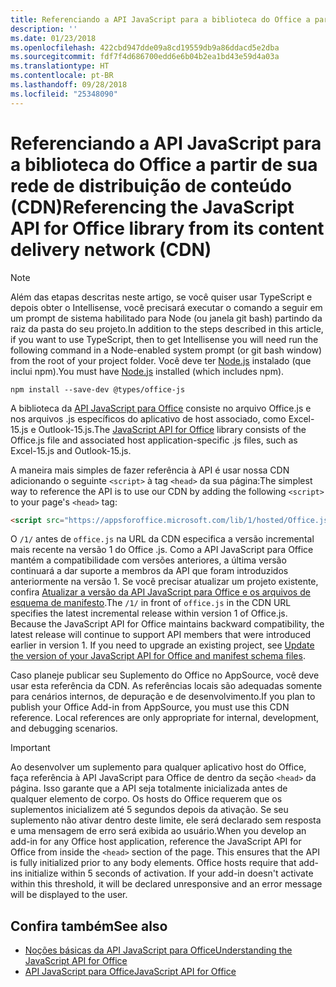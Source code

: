 ```yaml
---
title: Referenciando a API JavaScript para a biblioteca do Office a partir de sua rede de distribuição de conteúdo (CDN)
description: ''
ms.date: 01/23/2018
ms.openlocfilehash: 422cbd947dde09a8cd19559db9a86ddacd5e2dba
ms.sourcegitcommit: fdf7f4d686700edd6e6b04b2ea1bd43e59d4a03a
ms.translationtype: HT
ms.contentlocale: pt-BR
ms.lasthandoff: 09/28/2018
ms.locfileid: "25348090"
---
```

# <a name="referencing-the-javascript-api-for-office-library-from-its-content-delivery-network-cdn"></a><span data-ttu-id="a09de-102">Referenciando a API JavaScript para a biblioteca do Office a partir de sua rede de distribuição de conteúdo (CDN)</span><span class="sxs-lookup"><span data-stu-id="a09de-102">Referencing the JavaScript API for Office library from its content delivery network (CDN)</span></span>

> [!NOTE]
> <span data-ttu-id="a09de-103">Além das etapas descritas neste artigo, se você quiser usar TypeScript e depois obter o Intellisense, você precisará executar o comando a seguir em um prompt de sistema habilitado para Node (ou janela git bash) partindo da raiz da pasta do seu projeto.</span><span class="sxs-lookup"><span data-stu-id="a09de-103">In addition to the steps described in this article, if you want to use TypeScript, then to get Intellisense you will need run the following command in a Node-enabled system prompt (or git bash window) from the root of your project folder.</span></span> <span data-ttu-id="a09de-104">Você deve ter [Node.js](https://nodejs.org) instalado (que inclui npm).</span><span class="sxs-lookup"><span data-stu-id="a09de-104">You must have [Node.js](https://nodejs.org) installed (which includes npm).</span></span>
> 
> ```
> npm install --save-dev @types/office-js
> ```

<span data-ttu-id="a09de-105">A biblioteca da [API JavaScript para Office](https://docs.microsoft.com/javascript/office/javascript-api-for-office?view=office-js) consiste no arquivo Office.js e nos arquivos .js específicos do aplicativo de host associado, como Excel-15.js e Outlook-15.js.</span><span class="sxs-lookup"><span data-stu-id="a09de-105">The [JavaScript API for Office](https://docs.microsoft.com/javascript/office/javascript-api-for-office?view=office-js) library consists of the Office.js file and associated host application-specific .js files, such as Excel-15.js and Outlook-15.js.</span></span> 


<span data-ttu-id="a09de-106">A maneira mais simples de fazer referência à API é usar nossa CDN adicionando o seguinte `<script>` à tag `<head>` da sua página:</span><span class="sxs-lookup"><span data-stu-id="a09de-106">The simplest way to reference the API is to use our CDN by adding the following `<script>` to your page's `<head>` tag:</span></span>  

```html
<script src="https://appsforoffice.microsoft.com/lib/1/hosted/Office.js" type="text/javascript"></script>
```

<span data-ttu-id="a09de-p102">O `/1/` antes de `office.js` na URL da CDN especifica a versão incremental mais recente na versão 1 do Office .js. Como a API JavaScript para Office mantém a compatibilidade com versões anteriores, a última versão continuará a dar suporte a membros da API que foram introduzidos anteriormente na versão 1. Se você precisar atualizar um projeto existente, confira [Atualizar a versão da API JavaScript para Office e os arquivos de esquema de manifesto](update-your-javascript-api-for-office-and-manifest-schema-version.md).</span><span class="sxs-lookup"><span data-stu-id="a09de-p102">The  `/1/` in front of `office.js` in the CDN URL specifies the latest incremental release within version 1 of Office.js. Because the JavaScript API for Office maintains backward compatibility, the latest release will continue to support API members that were introduced earlier in version 1. If you need to upgrade an existing project, see [Update the version of your JavaScript API for Office and manifest schema files](update-your-javascript-api-for-office-and-manifest-schema-version.md).</span></span> 

<span data-ttu-id="a09de-p103">Caso planeje publicar seu Suplemento do Office no AppSource, você deve usar esta referência da CDN. As referências locais são adequadas somente para cenários internos, de depuração e de desenvolvimento.</span><span class="sxs-lookup"><span data-stu-id="a09de-p103">If you plan to publish your Office Add-in from AppSource, you must use this CDN reference. Local references are only appropriate for internal, development, and debugging scenarios.</span></span>

> [!IMPORTANT]
>  <span data-ttu-id="a09de-p104">Ao desenvolver um suplemento para qualquer aplicativo host do Office, faça referência à API JavaScript para Office de dentro da seção `<head>` da página. Isso garante que a API seja totalmente inicializada antes de qualquer elemento de corpo. Os hosts do Office requerem que os suplementos inicializem até 5 segundos depois da ativação. Se seu suplemento não ativar dentro deste limite, ele será declarado sem resposta e uma mensagem de erro será exibida ao usuário.</span><span class="sxs-lookup"><span data-stu-id="a09de-p104">When you develop an add-in for any Office host application, reference the JavaScript API for Office from inside the `<head>` section of the page. This ensures that the API is fully initialized prior to any body elements. Office hosts require that add-ins initialize within 5 seconds of activation. If your add-in doesn't activate within this threshold, it will be declared unresponsive and an error message will be displayed to the user.</span></span>       

## <a name="see-also"></a><span data-ttu-id="a09de-116">Confira também</span><span class="sxs-lookup"><span data-stu-id="a09de-116">See also</span></span>

- [<span data-ttu-id="a09de-117">Noções básicas da API JavaScript para Office</span><span class="sxs-lookup"><span data-stu-id="a09de-117">Understanding the JavaScript API for Office</span></span>](understanding-the-javascript-api-for-office.md)    
- [<span data-ttu-id="a09de-118">API JavaScript para Office</span><span class="sxs-lookup"><span data-stu-id="a09de-118">JavaScript API for Office</span></span>](https://docs.microsoft.com/javascript/office/javascript-api-for-office?view=office-js)
    
